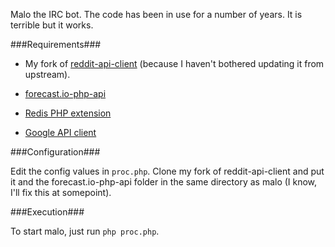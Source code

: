 Malo the IRC bot. The code has been in use for a number of years. It is terrible but it works. 

###Requirements###
* My fork of [reddit-api-client](https://github.com/snacsnoc/reddit-api-client) (because I haven't bothered updating it from upstream). 

* [forecast.io-php-api](https://github.com/tobias-redmann/forecast.io-php-api?source=c) 

* [Redis PHP extension](https://github.com/nicolasff/phpredis)

* [Google API client](https://github.com/google/google-api-php-client)

###Configuration###

Edit the config values in ``proc.php``. Clone my fork of reddit-api-client and put it and the forecast.io-php-api folder in the same directory as malo (I know, I'll fix this at somepoint).

###Execution###

To start malo, just run ``php proc.php``.
